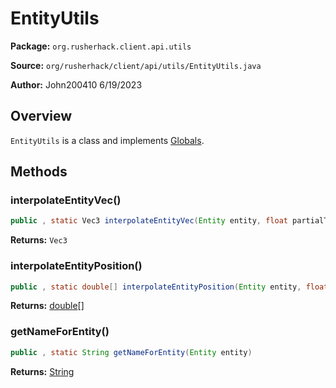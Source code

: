 # EntityUtils

**Package:** `org.rusherhack.client.api.utils`

**Source:** `org/rusherhack/client/api/utils/EntityUtils.java`

**Author:** John200410 6/19/2023



## Overview

`EntityUtils` is a class and implements [Globals](/client/api/Globals.md).

## Methods

### interpolateEntityVec()

```java
public , static Vec3 interpolateEntityVec(Entity entity, float partialTicks)
```

**Returns:** `Vec3`

### interpolateEntityPosition()

```java
public , static double[] interpolateEntityPosition(Entity entity, float partialTicks)
```

**Returns:** [double](https://docs.oracle.com/en/java/javase/21/docs/api/java.base/java/lang/Double.html)[]

### getNameForEntity()

```java
public , static String getNameForEntity(Entity entity)
```

**Returns:** [String](https://docs.oracle.com/en/java/javase/21/docs/api/java.base/java/lang/String.html)

